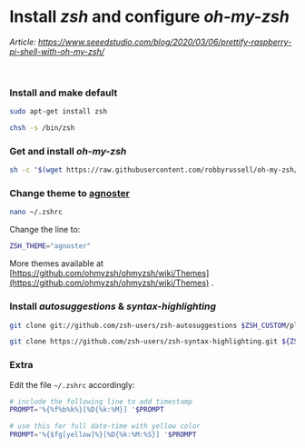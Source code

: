 # Install *zsh* and configure *oh-my-zsh*

*Article: https://www.seeedstudio.com/blog/2020/03/06/prettify-raspberry-pi-shell-with-oh-my-zsh/*

<br>

### Install and make default

``` bash
sudo apt-get install zsh

chsh -s /bin/zsh
```

### Get and install *oh-my-zsh*

``` bash
sh -c "$(wget https://raw.githubusercontent.com/robbyrussell/oh-my-zsh/master/tools/install.sh -O -)"
```

### Change theme to [agnoster](https://github.com/agnoster/agnoster-zsh-theme)

``` bash
nano ~/.zshrc
```

Change the line to:

``` bash
ZSH_THEME="agnoster"
```

More themes available at [https://github.com/ohmyzsh/ohmyzsh/wiki/Themes](https://github.com/ohmyzsh/ohmyzsh/wiki/Themes) .

### Install *autosuggestions* & *syntax-highlighting*

``` bash
git clone git://github.com/zsh-users/zsh-autosuggestions $ZSH_CUSTOM/plugins/zsh-autosuggestions

git clone https://github.com/zsh-users/zsh-syntax-highlighting.git ${ZSH_CUSTOM:-~/.oh-my-zsh/custom}/plugins/zsh-syntax-highlighting
```

### Extra

Edit the file `~/.zshrc` accordingly:

``` bash
# include the following line to add timestamp
PROMPT='%{%f%b%k%}[%D{%k:%M}] '$PROMPT

# use this for full date-time with yellow color
PROMPT='%{$fg[yellow]%}[%D{%k:%M:%S}] '$PROMPT
```


<!--

Edit the file `.oh-my-zsh/themes/agnoster.zsh-theme` accordingly:

``` bash
# Begin a segment
# [...]

# Add timestamp
prompt_timestamp() {
  prompt_segment NONE default ""
  echo ""
  DATE=$( date +"%H:%M:%S" )
  prompt_segment white black ${DATE}
}

# End the prompt, closing any open segments
[...]
```
-->
